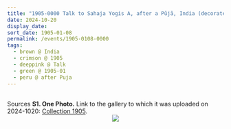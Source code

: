 ```yaml
---
title: "1905-0000 Talk to Sahaja Yogis A, after a Pūjā, India (decorated Lotus Feet, shawl, sweater, right view, mike, carpet, harmonium, wall)"
date: 2024-10-20
display_date: 
sort_date: 1905-01-08
permalink: /events/1905-0108-0000
tags:
  - brown @ India
  - crimson @ 1905
  - deeppink @ Talk
  - green @ 1905-01
  - peru @ after Puja
---
```


<br>

<wave-list>
  <list-title color="DarkSeaGreen" width="40">Sources</list-title>
  <list-item color="BlanchedAlmond"  width="280"><b>S1. One Photo.</b> Link to the gallery to which it was uploaded on 2024-1020: <a href="https://eternalmoments.smugmug.com/Collections/Mahipalsingh-Jaisingh-Raul-Collection/1905">Collection 1905</a>.</list-item>
</wave-list>

<div style="text-align: center"><img src="https://pub-bcc3cbe9b1e94ba1ac28915f7a3900fa.r2.dev/1905-0000_Talk_to_Sahaja_Yogis_A_after_a_Puja_India_(decorated_Lotus_Feet_shawl_sweater_right_view_mike_carpet_harmonium_wall)_(Mahipalsingh_Jaisingh_Raul_Collection_scanned_by_Ankit_Khare).jpg" /></div>